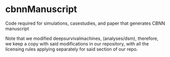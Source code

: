 # cbnnManuscript
Code required for simulations, casestudies, and paper that generates CBNN manuscript

Note that we modified deepsurvivalmachines, (analyses/dsm), therefore, we keep a copy with said modifications in our repository, with all the licensing rules applying separately for said section of our repo.
